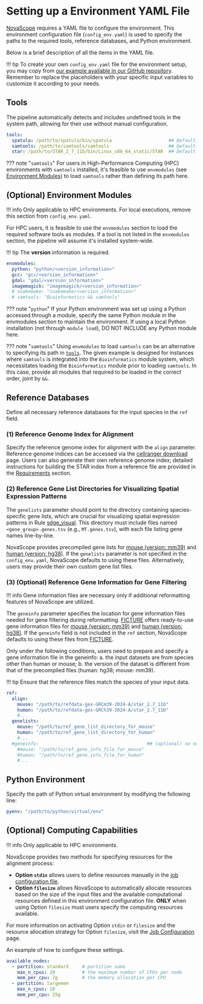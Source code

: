 # Setting up a Environment YAML File

[NovaScope](../index.md) requires a YAML file to configure the environment. This environment configuration file (`config_env.yaml`) is used to specify the paths to the required tools, reference databases, and Python environment. 

Below is a brief description of all the items in the YAML file. 

!!! tip
    To create your own `config_env.yaml` file for the environment setup, you may copy from [our example available in our GitHub repository](https://github.com/seqscope/NovaScope/blob/main/info/config_env.yaml). Remember to replace the placeholders with your specific input variables to customize it according to your needs.

## Tools 

The pipeline automatically detects and includes undefined tools in the system path, allowing for their use without manual configuration. 

```yaml
tools:
  spatula: /path/to/spatula/bin/spatula                     ## Default: "spatula"
  samtools: /path/to/samtools/samtools	                    ## Default: "samtools"
  star: /path/to/STAR_2_7_11b/bin/Linux_x86_64_static/STAR  ## Default: "STAR"
```
??? note "`samtools`"
    For users in High-Performance Computing (HPC) environments with `samtools` installed, it's feasible to use `envmodules` (see [Environment Modules](#environment-modules)) to load `samtools` rather than defining its path here.


## (Optional) Environment Modules
  
!!! info
    Only applicable to HPC environments. For local executions, remove this section from `config_env.yaml`.

For HPC users, it is feasible to use the `envmodules` section to load the required software tools as modules. If a tool is not listed in the `envmodules` section, the pipeline will assume it's installed system-wide. 

!!! tip
    The **version** information is required.

```yaml
envmodules:
  python: "python/<version_information>"
  gcc: "gcc/<version_information>"
  gdal: "gdal/<version_information>"
  imagemagick: "imagemagick/<version_information>"
  # snakemake: "snakemake/<version_information>"
  # samtools: "Bioinformatics && samtools"
```

??? note "`python`"
    If your Python environment was set up using a Python accessed through a module, specify the same Python module in the envmodules section to maintain the environment. If using a local Python installation (not through `module load`), DO NOT INCLUDE any Python module here.

??? note "`samtools`"
    Using `envmodules` to load `samtools` can be an alternative to specifying its path in [`tools`](#tools). The given example is designed for instances where `samtools` is integrated into the `Bioinformatics` module system, which necessitates loading the `Bioinformatics` module prior to loading `samtools`. In this case, provide all modules that required to be loaded in the correct order, joint by `&&`.

## Reference Databases

Define all necessary reference databases for the input species in the `ref` field.

### (1) Reference Genome Index for Alignment
Specify the reference genome index for alignment with the `align` parameter. Reference genome indices can be accessed via the [cellranger download](https://www.10xgenomics.com/support/software/cell-ranger/downloads) page. Users can also generate their own reference genome index; detailed instructions for building the STAR index from a reference file are provided in the [Requirements](./requirement.md) section.

### (2) Reference Gene List Directories for Visualizing Spatial Expression Patterns
The `genelists` parameter should point to the directory containing species-specific gene lists, which are crucial for visualizing spatial expression patterns in Rule [sdge_visual](../walkthrough/rules/sdge_visual.md). This directory must include files named `<gene_group>.genes.tsv` (e.g., `MT.genes.tsv`), with each file listing gene names line-by-line.

NovaScope provides precompiled gene lists for [mouse (version: mm39)](https://github.com/seqscope/NovaScope/tree/main/info/genelists/mm39) and [human (version: hg38)](https://github.com/seqscope/NovaScope/tree/main/info/genelists/hg38). If the `genelists` parameter is not specified in the `config_env.yaml`, NovaScope defaults to using these files. Alternatively, users may provide their own custom gene list files.

### (3) (Optional) Reference Gene Information for Gene Filtering

!!! info
    Gene information files are necessary only if additional reformatting features of NovaScope are utilized. 

The `geneinfo` parameter specifies the location for gene information files needed for gene filtering during reformatting. [FICTURE](https://seqscope.github.io/ficture/) offers ready-to-use gene information files for [mouse (version: mm39)](https://github.com/seqscope/ficture/blob/stable/info/Mus_musculus.GRCm39.107.names.tsv.gz) and [human (version: hg38)](https://github.com/seqscope/ficture/blob/stable/info/Homo_sapiens.GRCh38.107.names.tsv.gz). If the `geneinfo` field is not included in the `ref` section, NovaScope defaults to using these files from [FICTURE](https://seqscope.github.io/ficture/). 

Only under the following conditions, users need to prepare and specify a gene information file in the geneinfo: a. the input datasets are from species other than human or mouse; b. the version of the dataset is different from that of the precompiled files (human: hg38; mouse: mm39).

!!! tip
    Ensure that the reference files match the species of your input data.

```yaml
ref:
  align:
    mouse: "/path/to/refdata-gex-GRCm39-2024-A/star_2.7_11b"
    human: "/path/to/refdata-gex-GRCh39-2024-A/star_2.7_11b"
    #...
  genelists:
    mouse: "/path/to/ref_gene_list_directory_for_mouse"
    human: "/path/to/ref_gene_list_directory_for_human"
    #...
  #geneinfo:                                        ## (optional) no need to define the geneinfo if the users prefer to use the precompiled files from FICTURE
    #mouse: "/path/to/ref_gene_info_file_for_mouse"
    #human: "/path/to/ref_gene_info_file_for_human"
    #...
```

## Python Environment

Specify the path of Python virtual environment by modifying the following line:

```yaml
pyenv: "/path/to/python/virtual/env"
```

## (Optional) Computing Capabilities

!!! info
    Only applicable to HPC environments.

NovaScope provides two methods for specifying resources for the alignment process:

* **Option `stdin`** allows users to define resources manually in the [job configuration file](../getting_started/job_config.md/#a-template-of-the-config-file).
* **Option `filesize`** allows NovaScope to automatically allocate resources based on the size of the input files and the available computational resources defined in this environment configuration file. **ONLY** when using Option `filesize` must users specify the computing resources available. 

For more information on activating Option `stdin` or `filesize` and the resource allocation strategy for Option `filesize`, visit the [Job Configuration](../getting_started/job_config.md/#upstream) page.

An example of how to configure these settings.

```yaml
available_nodes:
  - partition: standard     # partition name
    max_n_cpus: 20          # the maximum number of CPUs per node
    mem_per_cpu: 7g         # the memory allocation per CPU 
  - partition: largemem
    max_n_cpus: 10
    mem_per_cpu: 25g
```
